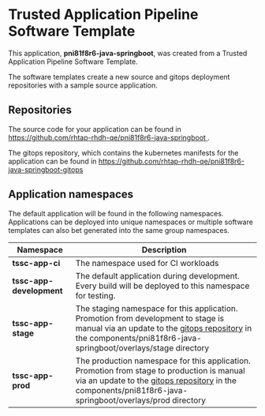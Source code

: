 # Trusted Application Pipeline Software Template

This application, **pni81f8r6-java-springboot**, was created from a Trusted Application Pipeline Software Template.

The software templates create a new source and gitops deployment repositories with a sample source application. 

## Repositories

The source code for your application can be found in [https://github.com/rhtap-rhdh-qe/pni81f8r6-java-springboot ](https://github.com/rhtap-rhdh-qe/pni81f8r6-java-springboot ).
 
The gitops repository, which contains the kubernetes manifests for the application can be found in 
[https://github.com/rhtap-rhdh-qe/pni81f8r6-java-springboot-gitops ](https://github.com/rhtap-rhdh-qe/pni81f8r6-java-springboot-gitops ) 

## Application namespaces 

The default application will be found in the following namespaces. Applications can be deployed into unique namespaces or multiple software templates can also bet generated into the same group namespaces.  

|  Namespace   |  Description   |  
| -------- | -------- |
| **tssc-app-ci** | The namespace used for CI workloads |
| **tssc-app-development** | The default application during development. Every build will be deployed to this namespace for testing. |
| **tssc-app-stage** | The staging namespace for this application. Promotion from development to stage is manual via an update to the [gitops repository](https://github.com/rhtap-rhdh-qe/pni81f8r6-java-springboot-gitops ) in the components/pni81f8r6-java-springboot/overlays/stage directory |
| **tssc-app-prod** | The production namespace for this application. Promotion from stage to production is manual via an update to the [gitops repository](https://github.com/rhtap-rhdh-qe/pni81f8r6-java-springboot-gitops ) in the components/pni81f8r6-java-springboot/overlays/prod directory |